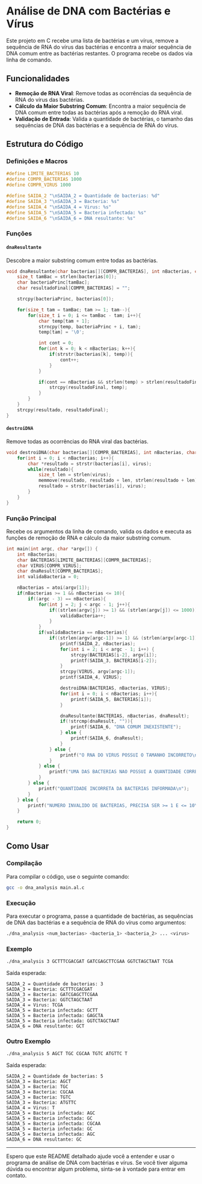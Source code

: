 # Análise de DNA com Bactérias e Vírus

Este projeto em C recebe uma lista de bactérias e um vírus, remove a sequência de RNA do vírus das bactérias e encontra a maior sequência de DNA comum entre as bactérias restantes. O programa recebe os dados via linha de comando.

## Funcionalidades

- **Remoção de RNA Viral**: Remove todas as ocorrências da sequência de RNA do vírus das bactérias.
- **Cálculo da Maior Substring Comum**: Encontra a maior sequência de DNA comum entre todas as bactérias após a remoção do RNA viral.
- **Validação de Entrada**: Valida a quantidade de bactérias, o tamanho das sequências de DNA das bactérias e a sequência de RNA do vírus.

## Estrutura do Código

### Definições e Macros

```c
#define LIMITE_BACTERIAS 10
#define COMPR_BACTERIAS 1000
#define COMPR_VIRUS 1000

#define SAIDA_2 "\nSAIDA_2 = Quantidade de bacterias: %d"
#define SAIDA_3 "\nSAIDA_3 = Bacteria: %s"
#define SAIDA_4 "\nSAIDA_4 = Virus: %s"
#define SAIDA_5 "\nSAIDA_5 = Bacteria infectada: %s"
#define SAIDA_6 "\nSAIDA_6 = DNA resultante: %s"
```

### Funções

#### `dnaResultante`

Descobre a maior substring comum entre todas as bactérias.

```c
void dnaResultante(char bacterias[][COMPR_BACTERIAS], int nBacterias, char resultado[]) {
    size_t tamBac = strlen(bacterias[0]);
    char bacteriaPrinc[tamBac];
    char resultadoFinal[COMPR_BACTERIAS] = "";

    strcpy(bacteriaPrinc, bacterias[0]);

    for(size_t tam = tamBac; tam >= 1; tam--){
        for(size_t i = 0; i <= tamBac - tam; i++){
            char temp[tam + 1];
            strncpy(temp, bacteriaPrinc + i, tam);
            temp[tam] = '\0';

            int cont = 0;
            for(int k = 0; k < nBacterias; k++){
                if(strstr(bacterias[k], temp)){
                    cont++;
                }
            }

            if(cont == nBacterias && strlen(temp) > strlen(resultadoFinal)){
                strcpy(resultadoFinal, temp);
            }
        }
    }
    strcpy(resultado, resultadoFinal);
}
```

#### `destroiDNA`

Remove todas as ocorrências do RNA viral das bactérias.

```c
void destroiDNA(char bacterias[][COMPR_BACTERIAS], int nBacterias, char virus[COMPR_VIRUS]) {
    for(int i = 0; i < nBacterias; i++){
        char *resultado = strstr(bacterias[i], virus);
        while(resultado){
            size_t len = strlen(virus);
            memmove(resultado, resultado + len, strlen(resultado + len) + 1);
            resultado = strstr(bacterias[i], virus);
        }
    }
}
```

### Função Principal

Recebe os argumentos da linha de comando, valida os dados e executa as funções de remoção de RNA e cálculo da maior substring comum.

```c
int main(int argc, char *argv[]) {
    int nBacterias;
    char BACTERIAS[LIMITE_BACTERIAS][COMPR_BACTERIAS];
    char VIRUS[COMPR_VIRUS];
    char dnaResult[COMPR_BACTERIAS];
    int validaBacteria = 0;

    nBacterias = atoi(argv[1]);
    if(nBacterias >= 1 && nBacterias <= 10){
        if((argc - 3) == nBacterias){
            for(int j = 2; j < argc - 1; j++){
                if((strlen(argv[j]) >= 1) && (strlen(argv[j]) <= 1000)){
                    validaBacteria++;
                }
            }
            if(validaBacteria == nBacterias){
                if((strlen(argv[argc-1]) >= 1) && (strlen(argv[argc-1]) <= 1000)){
                    printf(SAIDA_2, nBacterias);
                    for(int i = 2; i < argc - 1; i++) {
                        strcpy(BACTERIAS[i-2], argv[i]);
                        printf(SAIDA_3, BACTERIAS[i-2]);
                    }
                    strcpy(VIRUS, argv[argc-1]);
                    printf(SAIDA_4, VIRUS);

                    destroiDNA(BACTERIAS, nBacterias, VIRUS);
                    for(int i = 0; i < nBacterias; i++){
                        printf(SAIDA_5, BACTERIAS[i]);
                    }

                    dnaResultante(BACTERIAS, nBacterias, dnaResult);
                    if(!strcmp(dnaResult, "")){
                        printf(SAIDA_6, "DNA COMUM INEXISTENTE");
                    } else {
                        printf(SAIDA_6, dnaResult);
                    }
                } else {
                    printf("O RNA DO VIRUS POSSUI O TAMANHO INCORRETO\n");
                }
            } else {
                printf("UMA DAS BACTERIAS NAO POSSUI A QUANTIDADE CORRETA DE PROTEINA\n");
            }
        } else {
            printf("QUANTIDADE INCORRETA DA BACTERIAS INFORMADA\n");
        }
    } else {
        printf("NUMERO INVALIDO DE BACTERIAS, PRECISA SER >= 1 E <= 10\n");
    }

    return 0;
}
```

## Como Usar

### Compilação

Para compilar o código, use o seguinte comando:

```sh
gcc -o dna_analysis main.al.c
```

### Execução

Para executar o programa, passe a quantidade de bactérias, as sequências de DNA das bactérias e a sequência de RNA do vírus como argumentos:

```sh
./dna_analysis <num_bacterias> <bacteria_1> <bacteria_2> ... <virus>
```

### Exemplo

```sh
./dna_analysis 3 GCTTTCGACGAT GATCGAGCTTCGAA GGTCTAGCTAAT TCGA
```

Saída esperada:

```
SAIDA_2 = Quantidade de bacterias: 3
SAIDA_3 = Bacteria: GCTTTCGACGAT
SAIDA_3 = Bacteria: GATCGAGCTTCGAA
SAIDA_3 = Bacteria: GGTCTAGCTAAT
SAIDA_4 = Virus: TCGA
SAIDA_5 = Bacteria infectada: GCTT
SAIDA_5 = Bacteria infectada: GAGCTA
SAIDA_5 = Bacteria infectada: GGTCTAGCTAAT
SAIDA_6 = DNA resultante: GCT
```

### Outro Exemplo

```sh
./dna_analysis 5 AGCT TGC CGCAA TGTC ATGTTC T
```

Saída esperada:

```
SAIDA_2 = Quantidade de bacterias: 5
SAIDA_3 = Bacteria: AGCT
SAIDA_3 = Bacteria: TGC
SAIDA_3 = Bacteria: CGCAA
SAIDA_3 = Bacteria: TGTC
SAIDA_3 = Bacteria: ATGTTC
SAIDA_4 = Virus: T
SAIDA_5 = Bacteria infectada: AGC
SAIDA_5 = Bacteria infectada: GC
SAIDA_5 = Bacteria infectada: CGCAA
SAIDA_5 = Bacteria infectada: GC
SAIDA_5 = Bacteria infectada: AGC
SAIDA_6 = DNA resultante: GC
```

---

Espero que este README detalhado ajude você a entender e usar o programa de análise de DNA com bactérias e vírus. Se você tiver alguma dúvida ou encontrar algum problema, sinta-se à vontade para entrar em contato.
